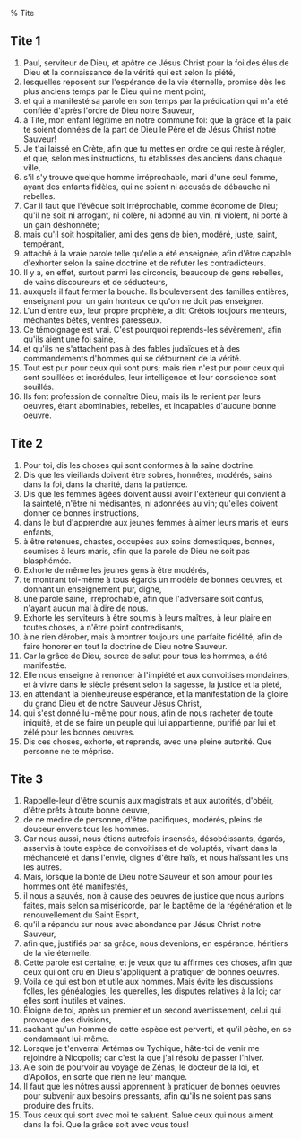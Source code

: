 % Tite

## Tite 1
1. Paul, serviteur de Dieu, et ap&ocirc;tre de J&eacute;sus Christ pour la foi des &eacute;lus de Dieu et la connaissance de la v&eacute;rit&eacute; qui est selon la pi&eacute;t&eacute;,
2. lesquelles reposent sur l'esp&eacute;rance de la vie &eacute;ternelle, promise d&egrave;s les plus anciens temps par le Dieu qui ne ment point,
3. et qui a manifest&eacute; sa parole en son temps par la pr&eacute;dication qui m'a &eacute;t&eacute; confi&eacute;e d'apr&egrave;s l'ordre de Dieu notre Sauveur,
4. &agrave; Tite, mon enfant l&eacute;gitime en notre commune foi: que la gr&acirc;ce et la paix te soient donn&eacute;es de la part de Dieu le P&egrave;re et de J&eacute;sus Christ notre Sauveur!
5. Je t'ai laiss&eacute; en Cr&egrave;te, afin que tu mettes en ordre ce qui reste &agrave; r&eacute;gler, et que, selon mes instructions, tu &eacute;tablisses des anciens dans chaque ville,
6. s'il s'y trouve quelque homme irr&eacute;prochable, mari d'une seul femme, ayant des enfants fid&egrave;les, qui ne soient ni accus&eacute;s de d&eacute;bauche ni rebelles.
7. Car il faut que l'&eacute;v&ecirc;que soit irr&eacute;prochable, comme &eacute;conome de Dieu; qu'il ne soit ni arrogant, ni col&egrave;re, ni adonn&eacute; au vin, ni violent, ni port&eacute; &agrave; un gain d&eacute;shonn&ecirc;te;
8. mais qu'il soit hospitalier, ami des gens de bien, mod&eacute;r&eacute;, juste, saint, temp&eacute;rant,
9. attach&eacute; &agrave; la vraie parole telle qu'elle a &eacute;t&eacute; enseign&eacute;e, afin d'&ecirc;tre capable d'exhorter selon la saine doctrine et de r&eacute;futer les contradicteurs.
10. Il y a, en effet, surtout parmi les circoncis, beaucoup de gens rebelles, de vains discoureurs et de s&eacute;ducteurs,
11. auxquels il faut fermer la bouche. Ils bouleversent des familles enti&egrave;res, enseignant pour un gain honteux ce qu'on ne doit pas enseigner.
12. L'un d'entre eux, leur propre proph&egrave;te, a dit: Cr&eacute;tois toujours menteurs, m&eacute;chantes b&ecirc;tes, ventres paresseux.
13. Ce t&eacute;moignage est vrai. C'est pourquoi reprends-les s&eacute;v&egrave;rement, afin qu'ils aient une foi saine,
14. et qu'ils ne s'attachent pas &agrave; des fables juda&iuml;ques et &agrave; des commandements d'hommes qui se d&eacute;tournent de la v&eacute;rit&eacute;.
15. Tout est pur pour ceux qui sont purs; mais rien n'est pur pour ceux qui sont souill&eacute;es et incr&eacute;dules, leur intelligence et leur conscience sont souill&eacute;s.
16. Ils font profession de conna&icirc;tre Dieu, mais ils le renient par leurs oeuvres, &eacute;tant abominables, rebelles, et incapables d'aucune bonne oeuvre.

## Tite 2
1. Pour toi, dis les choses qui sont conformes &agrave; la saine doctrine.
2. Dis que les vieillards doivent &ecirc;tre sobres, honn&ecirc;tes, mod&eacute;r&eacute;s, sains dans la foi, dans la charit&eacute;, dans la patience.
3. Dis que les femmes &acirc;g&eacute;es doivent aussi avoir l'ext&eacute;rieur qui convient &agrave; la saintet&eacute;, n'&ecirc;tre ni m&eacute;disantes, ni adonn&eacute;es au vin; qu'elles doivent donner de bonnes instructions,
4. dans le but d'apprendre aux jeunes femmes &agrave; aimer leurs maris et leurs enfants,
5. &agrave; &ecirc;tre retenues, chastes, occup&eacute;es aux soins domestiques, bonnes, soumises &agrave; leurs maris, afin que la parole de Dieu ne soit pas blasph&eacute;m&eacute;e.
6. Exhorte de m&ecirc;me les jeunes gens &agrave; &ecirc;tre mod&eacute;r&eacute;s,
7. te montrant toi-m&ecirc;me &agrave; tous &eacute;gards un mod&egrave;le de bonnes oeuvres, et donnant un enseignement pur, digne,
8. une parole saine, irr&eacute;prochable, afin que l'adversaire soit confus, n'ayant aucun mal &agrave; dire de nous.
9. Exhorte les serviteurs &agrave; &ecirc;tre soumis &agrave; leurs ma&icirc;tres, &agrave; leur plaire en toutes choses, &agrave; n'&ecirc;tre point contredisants,
10. &agrave; ne rien d&eacute;rober, mais &agrave; montrer toujours une parfaite fid&eacute;lit&eacute;, afin de faire honorer en tout la doctrine de Dieu notre Sauveur.
11. Car la gr&acirc;ce de Dieu, source de salut pour tous les hommes, a &eacute;t&eacute; manifest&eacute;e.
12. Elle nous enseigne &agrave; renoncer &agrave; l'impi&eacute;t&eacute; et aux convoitises mondaines, et &agrave; vivre dans le si&egrave;cle pr&eacute;sent selon la sagesse, la justice et la pi&eacute;t&eacute;,
13. en attendant la bienheureuse esp&eacute;rance, et la manifestation de la gloire du grand Dieu et de notre Sauveur J&eacute;sus Christ,
14. qui s'est donn&eacute; lui-m&ecirc;me pour nous, afin de nous racheter de toute iniquit&eacute;, et de se faire un peuple qui lui appartienne, purifi&eacute; par lui et z&eacute;l&eacute; pour les bonnes oeuvres.
15. Dis ces choses, exhorte, et reprends, avec une pleine autorit&eacute;. Que personne ne te m&eacute;prise.

## Tite 3
1. Rappelle-leur d'&ecirc;tre soumis aux magistrats et aux autorit&eacute;s, d'ob&eacute;ir, d'&ecirc;tre pr&ecirc;ts &agrave; toute bonne oeuvre,
2. de ne m&eacute;dire de personne, d'&ecirc;tre pacifiques, mod&eacute;r&eacute;s, pleins de douceur envers tous les hommes.
3. Car nous aussi, nous &eacute;tions autrefois insens&eacute;s, d&eacute;sob&eacute;issants, &eacute;gar&eacute;s, asservis &agrave; toute esp&egrave;ce de convoitises et de volupt&eacute;s, vivant dans la m&eacute;chancet&eacute; et dans l'envie, dignes d'&ecirc;tre ha&iuml;s, et nous ha&iuml;ssant les uns les autres.
4. Mais, lorsque la bont&eacute; de Dieu notre Sauveur et son amour pour les hommes ont &eacute;t&eacute; manifest&eacute;s,
5. il nous a sauv&eacute;s, non &agrave; cause des oeuvres de justice que nous aurions faites, mais selon sa mis&eacute;ricorde, par le bapt&ecirc;me de la r&eacute;g&eacute;n&eacute;ration et le renouvellement du Saint Esprit,
6. qu'il a r&eacute;pandu sur nous avec abondance par J&eacute;sus Christ notre Sauveur,
7. afin que, justifi&eacute;s par sa gr&acirc;ce, nous devenions, en esp&eacute;rance, h&eacute;ritiers de la vie &eacute;ternelle.
8. Cette parole est certaine, et je veux que tu affirmes ces choses, afin que ceux qui ont cru en Dieu s'appliquent &agrave; pratiquer de bonnes oeuvres.
9. Voil&agrave; ce qui est bon et utile aux hommes. Mais &eacute;vite les discussions folles, les g&eacute;n&eacute;alogies, les querelles, les disputes relatives &agrave; la loi; car elles sont inutiles et vaines.
10. &Eacute;loigne de toi, apr&egrave;s un premier et un second avertissement, celui qui provoque des divisions,
11. sachant qu'un homme de cette esp&egrave;ce est perverti, et qu'il p&egrave;che, en se condamnant lui-m&ecirc;me.
12. Lorsque je t'enverrai Art&eacute;mas ou Tychique, h&acirc;te-toi de venir me rejoindre &agrave; Nicopolis; car c'est l&agrave; que j'ai r&eacute;solu de passer l'hiver.
13. Aie soin de pourvoir au voyage de Z&eacute;nas, le docteur de la loi, et d'Apollos, en sorte que rien ne leur manque.
14. Il faut que les n&ocirc;tres aussi apprennent &agrave; pratiquer de bonnes oeuvres pour subvenir aux besoins pressants, afin qu'ils ne soient pas sans produire des fruits.
15. Tous ceux qui sont avec moi te saluent. Salue ceux qui nous aiment dans la foi. Que la gr&acirc;ce soit avec vous tous!
